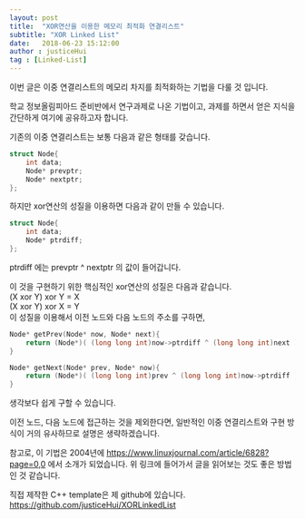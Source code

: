 ```yaml
---
layout: post
title:  "XOR연산을 이용한 메모리 최적화 연결리스트"
subtitle: "XOR Linked List"
date:   2018-06-23 15:12:00
author : justiceHui
tag : [Linked-List]
---
```


이번 글은 이중 연결리스트의 메모리 차지를 최적화하는 기법을 다룰 것 입니다.

학교 정보올림피아드 준비반에서 연구과제로 나온 기법이고, 과제를 하면서 얻은 지식을 간단하게 여기에 공유하고자 합니다.

기존의 이중 연결리스트는 보통 다음과 같은 형태를 갖습니다.
```cpp
struct Node{
    int data;
    Node* prevptr;
    Node* nextptr;
};
```

하지만 xor연산의 성질을 이용하면 다음과 같이 만들 수 있습니다.
```cpp
struct Node{
    int data;
    Node* ptrdiff;
};
```
ptrdiff 에는 prevptr ^ nextptr 의 값이 들어갑니다.

이 것을 구현하기 위한 핵심적인 xor연산의 성질은 다음과 같습니다.<br>
(X xor Y) xor Y = X<br>
(X xor Y) xor X = Y<br>
이 성질을 이용해서 이전 노드와 다음 노드의 주소를 구하면,
```cpp
Node* getPrev(Node* now, Node* next){
    return (Node*)( (long long int)now->ptrdiff ^ (long long int)next );
}

Node* getNext(Node* prev, Node* now){
    return (Node*)( (long long int)prev ^ (long long int)now->ptrdiff );
}
```
생각보다 쉽게 구할 수 있습니다.

이전 노드, 다음 노드에 접근하는 것을 제외한다면, 일반적인 이중 연결리스트와 구현 방식이 거의 유사하므로 설명은 생략하겠습니다.

참고로, 이 기법은 2004년에 https://www.linuxjournal.com/article/6828?page=0,0 에서 소개가 되었습니다. 위 링크에 들어가서 글을 읽어보는 것도 좋은 방법인 것 같습니다.

직접 제작한 C++ template은 제 github에 있습니다.<br>
https://github.com/justiceHui/XORLinkedList
